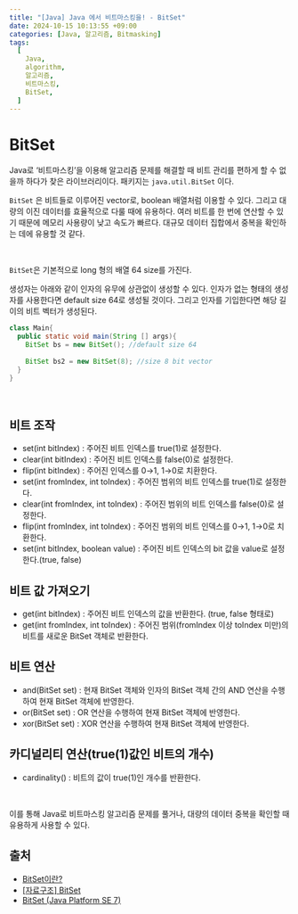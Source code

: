 ```yaml
---
title: "[Java] Java 에서 비트마스킹을! - BitSet"
date: 2024-10-15 10:13:55 +09:00
categories: [Java, 알고리즘, Bitmasking]
tags:
  [
    Java,
    algorithm,
    알고리즘,
    비트마스킹,
    BitSet,
  ]
---
```


# BitSet

Java로 ‘비트마스킹’을 이용해 알고리즘 문제를 해결할 때 비트 관리를 편하게 할 수 없을까 하다가 찾은 라이브러리이다. 패키지는 `java.util.BitSet` 이다.

`BitSet` 은 비트들로 이루어진 vector로, boolean 배열처럼 이용할 수 있다.
그리고 대량의 이진 데이터를 효율적으로 다룰 때에 유용하다. 여러 비트를 한 번에 연산할 수 있기 때문에 메모리 사용량이 낮고 속도가 빠르다. 대규모 데이터 집합에서 중복을 확인하는 데에 유용할 것 같다.

<br>

`BitSet`은 기본적으로 long 형의 배열 64 size를 가진다.

생성자는 아래와 같이 인자의 유무에 상관없이 생성할 수 있다.
인자가 없는 형태의 생성자를 사용한다면 default size 64로 생성될 것이다.
그리고 인자를 기입한다면 해당 길이의 비트 벡터가 생성된다.

```java
class Main{
  public static void main(String [] args){
    BitSet bs = new BitSet(); //default size 64
    
    BitSet bs2 = new BitSet(8); //size 8 bit vector
  }
}
```

<br>

## 비트 조작

- set(int bitIndex) : 주어진 비트 인덱스를 true(1)로 설정한다.
- clear(int bitIndex) : 주어진 비트 인덱스를 false(0)로 설정한다.
- flip(int bitIndex) : 주어진 인덱스를 0→1, 1→0로 치환한다.
- set(int fromIndex, int toIndex) : 주어진 범위의 비트 인덱스를 true(1)로 설정한다.
- clear(int fromIndex, int toIndex) : 주어진 범위의 비트 인덱스를 false(0)로 설정한다.
- flip(int fromIndex, int toIndex) : 주어진 범위의 비트 인덱스를 0→1, 1→0로 치환한다.
- set(int bitIndex, boolean value) : 주어진 비트 인덱스의 bit 값을 value로 설정한다.(true, false)

## 비트 값 가져오기

- get(int bitIndex) : 주어진 비트 인덱스의 값을 반환한다. (true, false 형태로)
- get(int fromIndex, int toIndex) : 주어진 범위(fromIndex 이상 toIndex 미만)의 비트를 새로운 BitSet 객체로 반환한다.

## 비트 연산

- and(BitSet set) : 현재 BitSet 객체와 인자의 BitSet 객체 간의 AND 연산을 수행하여 현재 BitSet 객체에 반영한다.
- or(BitSet set) : OR 연산을 수행하여 현재 BitSet 객체에 반영한다.
- xor(BitSet set) : XOR 연산을 수행하여 현재 BitSet 객체에 반영한다.

## 카디널리티 연산(true(1)값인 비트의 개수)

- cardinality() : 비트의 값이 true(1)인 개수를 반환한다.

<br>

이를 통해 Java로 비트마스킹 알고리즘 문제를 풀거나, 대량의 데이터 중복을 확인할 때 유용하게 사용할 수 있다.

## 출처

- [BitSet이란?](https://medium.com/@pyeonjy97/bitset%EC%9D%B4%EB%9E%80-4c5f16af918a)
- [[자료구조] BitSet](https://velog.io/@jdohun/%EC%9E%90%EB%A3%8C%EA%B5%AC%EC%A1%B0-BitSet)
- [BitSet (Java Platform SE 7)](https://docs.oracle.com/javase/7/docs/api/java/util/BitSet.html)